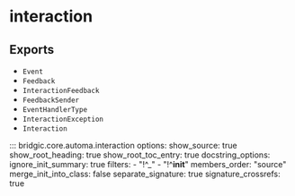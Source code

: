 # interaction

## Exports

- `Event`
- `Feedback`
- `InteractionFeedback`
- `FeedbackSender`
- `EventHandlerType`
- `InteractionException`
- `Interaction`

::: bridgic.core.automa.interaction
    options:
      show_source: true
      show_root_heading: true
      show_root_toc_entry: true
      docstring_options:
        ignore_init_summary: true
      filters:
        - "!^_"
        - "!^__init__"
      members_order: "source"
      merge_init_into_class: false
      separate_signature: true
      signature_crossrefs: true
